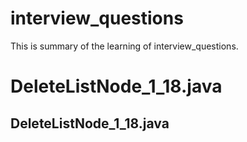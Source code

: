 # interview_questions
This is summary of the learning of interview_questions.

# DeleteListNode_1_18.java
## DeleteListNode_1_18.java
